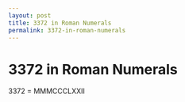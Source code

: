 ```yaml
---
layout: post
title: 3372 in Roman Numerals
permalink: 3372-in-roman-numerals
---
```


# 3372 in Roman Numerals

3372 = MMMCCCLXXII
